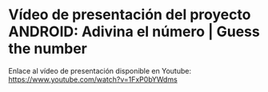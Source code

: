 # Vídeo de presentación del proyecto ANDROID: Adivina el número | Guess the number

Enlace al vídeo de presentación disponible en Youtube: https://www.youtube.com/watch?v=1FxP0bYWdms